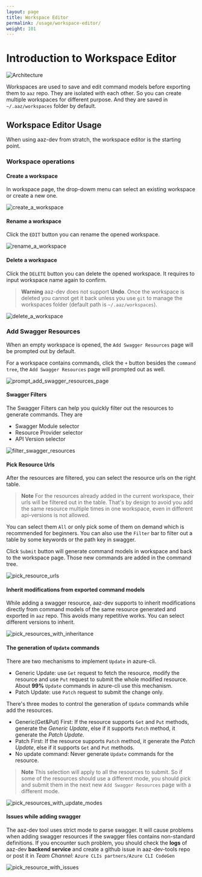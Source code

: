```yaml
---
layout: page
title: Workspace Editor
permalink: /usage/workspace-editor/
weight: 101
---
```


# Introduction to Workspace Editor

![Architecture](../../assets/diagrams/out/archutecture/architecture.svg)

Workspaces are used to save and edit command models before exporting them to `aaz` repo. They are isolated with each other. So you can create multiple workspaces for different purpose. And they are saved in `~/.aaz/workspaces` folder by default.

## Workspace Editor Usage

When using aaz-dev from stratch, the workspace editor is the starting point. 

### Workspace operations

#### Create a workspace

In workspace page, the drop-dowm menu can select an existing workspace or create a new one.

![create_a_workspace](../../assets/recordings/workspace_editor/create_a_workspace.gif)

#### Rename a workspace

Click the `EDIT` button you can rename the opened workspace.

![rename_a_workspace](../../assets/recordings/workspace_editor/rename_a_workspace.gif)

#### Delete a workspace

Click the `DELETE` button you can delete the opened workspace. It requires to input workspace name again to confirm.

> **Warning**
> aaz-dev does not support __Undo__. Once the workspace is deleted you cannot get it back unless you use `git` to manage the workspaces folder (default path is `~/.aaz/workspaces`).

![delete_a_workspace](../../assets/recordings/workspace_editor/delete_a_workspace.gif)

### Add Swagger Resources

When an empty workspace is opened, the `Add Swagger Resources` page will be prompted out by default.

For a workspace contains commands, click the `+` button besides the `command tree`, the `Add Swagger Resources` page will prompted out as well.

![prompt_add_swagger_resources_page](../../assets/recordings/workspace_editor/prompt_add_swagger_resources_page.gif)

#### Swagger Filters

The Swagger Filters can help you quickly filter out the resources to generate commands. They are

- Swagger Module selector
- Resource Provider selector
- API Version selector

![filter_swagger_resources](../../assets/recordings/workspace_editor/filter_swagger_resources.gif)

#### Pick Resource Urls

After the resources are filtered, you can select the resource urls on the right table.

> **Note**
> For the resources already added in the current workspace, their urls will be filtered out in the table. That's by design to avoid you add the same resource multiple times in one workspace, even in different api-versions is not allowed.

You can select them `All` or only pick some of them on demand which is recommended for beginners. You can also use the `Filter` bar to filter out a table by some keywords or the path key in swagger.

Click `Submit` button will generate command models in workspace and back to the workspace page. Those new commands are added in the command tree.

![pick_resource_urls](../../assets/recordings/workspace_editor/pick_resource_urls.gif)

#### Inherit modifications from exported command models

While adding a swagger resource, aaz-dev supports to inherit modifications directly from command models of the same resource generated and exported in `aaz` repo. This avoids many repetitive works. You can select different versions to inherit.

![pick_resources_with_inheritance](../../assets/recordings/workspace_editor/pick_resources_with_inheritance.gif)

#### The generation of `Update` commands

There are two mechanisms to implement `Update` in azure-cli.

- Generic Update: use `Get` request to fetch the resource, modify the resource and use `Put` request to submit the whole modified resource. About __99%__ `Update` commands in azure-cli use this mechanism.
- Patch Update: use `Patch` request to submit the change only.

There's three modes to control the generation of `Update` commands while add the resources.

- Generic(Get&Put) First: If the resource supports `Get` and `Put` methods, generate the _Generic Update_, else if it supports `Patch` method, it generate the _Patch Update_.
- Patch First: If the resource supports `Patch` method, it generate the _Patch Update_, else if it supports `Get` and `Put` methods.
- No update command: Never generate `Update` commands for the resource.

> **Note**
> This selection will apply to all the resources to submit. So if some of the resources should use a different mode, you should pick and submit them in the next new `Add Swagger Resources` page with a different mode.

![pick_resources_with_update_modes](../../assets/recordings/workspace_editor/pick_resources_with_update_modes.gif)

#### Issues while adding swagger

The aaz-dev tool uses strict mode to parse swagger. It will cause problems when adding swagger resources if the swagger files contains non-standard definitions. If you encounter such problem, you should check the __logs__ of aaz-dev __backend service__ and create a github issue in aaz-dev-tools repo or post it in _Team Channel_: `Azure CLIs partners/Azure CLI CodeGen`

![pick_resource_with_issues](../../assets/recordings/workspace_editor/pick_resource_with_issues.gif)
